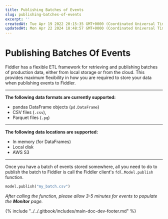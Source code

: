 ```yaml
---
title: Publishing Batches of Events
slug: publishing-batches-of-events
excerpt: ''
createdAt: Tue Apr 19 2022 20:15:35 GMT+0000 (Coordinated Universal Time)
updatedAt: Mon Apr 22 2024 18:48:57 GMT+0000 (Coordinated Universal Time)
---
```


# Publishing Batches Of Events

Fiddler has a flexible ETL framework for retrieving and publishing batches of production data, either from local storage or from the cloud. This provides maximum flexibility in how you are required to store your data when publishing events to Fiddler.

***

**The following data formats are currently supported:**

* pandas DataFrame objects (`pd.DataFrame`)
* CSV files (`.csv`),
* Parquet files (`.pq`)

***

**The following data locations are supported:**

* In memory (for DataFrames)
* Local disk
* AWS S3

***

Once you have a batch of events stored somewhere, all you need to do to publish the batch to Fiddler is call the Fiddler client's `fdl.Model.publish` function.

```python
model.publish("my_batch.csv")
```

_After calling the function, please allow 3-5 minutes for events to populate the_ _**Monitor**_ _page._

{% include "../../.gitbook/includes/main-doc-dev-footer.md" %}


